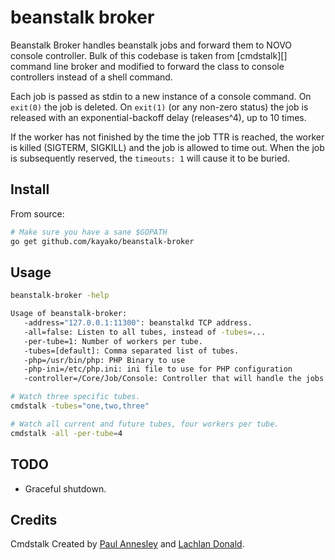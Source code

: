 beanstalk broker
========

Beanstalk Broker handles beanstalk jobs and forward them to NOVO console controller.
Bulk of this codebase is taken from [cmdstalk][] command line broker and modified to forward
the class to console controllers instead of a shell command.

Each job is passed as stdin to a new instance of a console command.
On `exit(0)` the job is deleted. On `exit(1)` (or any non-zero status) the job
is released with an exponential-backoff delay (releases^4), up to 10 times.

If the worker has not finished by the time the job TTR is reached, the worker
is killed (SIGTERM, SIGKILL) and the job is allowed to time out. When the
job is subsequently reserved, the `timeouts: 1` will cause it to be buried.


Install
-------

From source:

```sh
# Make sure you have a sane $GOPATH
go get github.com/kayako/beanstalk-broker
```

Usage
-----

```sh
beanstalk-broker -help

Usage of beanstalk-broker:
   -address="127.0.0.1:11300": beanstalkd TCP address.
   -all=false: Listen to all tubes, instead of -tubes=...
   -per-tube=1: Number of workers per tube.
   -tubes=[default]: Comma separated list of tubes.
   -php=/usr/bin/php: PHP Binary to use
   -php-ini=/etc/php.ini: ini file to use for PHP configuration
   -controller=/Core/Job/Console: Controller that will handle the jobs

# Watch three specific tubes.
cmdstalk -tubes="one,two,three"

# Watch all current and future tubes, four workers per tube.
cmdstalk -all -per-tube=4
```

TODO
----

* Graceful shutdown.

Credits
---

Cmdstalk Created by [Paul Annesley][pda] and [Lachlan Donald][lox].

[beanstalkd]: http://kr.github.io/beanstalkd/
[beanstalk]: http://godoc.org/github.com/kr/beanstalk
[pda]: https://twitter.com/pda
[lox]: https://twitter.com/lox
